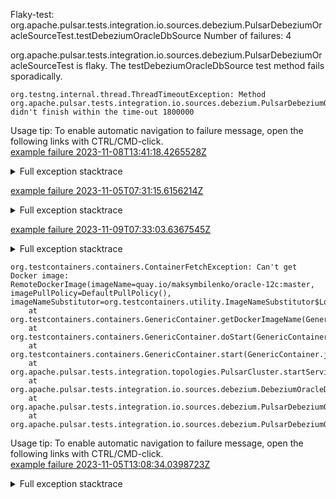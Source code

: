         
Flaky-test: org.apache.pulsar.tests.integration.io.sources.debezium.PulsarDebeziumOracleSourceTest.testDebeziumOracleDbSource
Number of failures: 4

org.apache.pulsar.tests.integration.io.sources.debezium.PulsarDebeziumOracleSourceTest is flaky. The testDebeziumOracleDbSource test method fails sporadically.

```
org.testng.internal.thread.ThreadTimeoutException: Method org.apache.pulsar.tests.integration.io.sources.debezium.PulsarDebeziumOracleSourceTest.testDebeziumOracleDbSource() didn't finish within the time-out 1800000
```

Usage tip: To enable automatic navigation to failure message, open the following links with CTRL/CMD-click.  
[example failure 2023-11-08T13:41:18.4265528Z](https://github.com/apache/pulsar/actions/runs/6797974216/job/18482885088#step:12:34206)  


<details>
<summary>Full exception stacktrace</summary>
<code><pre>
org.testng.internal.thread.ThreadTimeoutException: Method org.apache.pulsar.tests.integration.io.sources.debezium.PulsarDebeziumOracleSourceTest.testDebeziumOracleDbSource() didn't finish within the time-out 1800000
	at java.base@17.0.9/java.lang.Thread.sleep(Native Method)
	at app//org.apache.pulsar.tests.integration.io.sources.debezium.DebeziumOracleDbSourceTester.waitForOracleStatus(DebeziumOracleDbSourceTester.java:183)
	at app//org.apache.pulsar.tests.integration.io.sources.debezium.DebeziumOracleDbSourceTester.prepareSource(DebeziumOracleDbSourceTester.java:155)
	at app//org.apache.pulsar.tests.integration.io.sources.PulsarIOSourceRunner.prepareSource(PulsarIOSourceRunner.java:117)
	at app//org.apache.pulsar.tests.integration.io.sources.debezium.PulsarIODebeziumSourceRunner.internalTestSource(PulsarIODebeziumSourceRunner.java:75)
	at app//org.apache.pulsar.tests.integration.io.sources.debezium.PulsarIODebeziumSourceRunner.testSource(PulsarIODebeziumSourceRunner.java:66)
	at app//org.apache.pulsar.tests.integration.io.sources.debezium.PulsarDebeziumOracleSourceTest.testDebeziumOracleDbConnect(PulsarDebeziumOracleSourceTest.java:85)
	at app//org.apache.pulsar.tests.integration.io.sources.debezium.PulsarDebeziumOracleSourceTest.testDebeziumOracleDbSource(PulsarDebeziumOracleSourceTest.java:48)
	at java.base@17.0.9/jdk.internal.reflect.NativeMethodAccessorImpl.invoke0(Native Method)
	at java.base@17.0.9/jdk.internal.reflect.NativeMethodAccessorImpl.invoke(NativeMethodAccessorImpl.java:77)
	at java.base@17.0.9/jdk.internal.reflect.DelegatingMethodAccessorImpl.invoke(DelegatingMethodAccessorImpl.java:43)
	at java.base@17.0.9/java.lang.reflect.Method.invoke(Method.java:568)
	at app//org.testng.internal.invokers.MethodInvocationHelper.invokeMethod(MethodInvocationHelper.java:139)
	at app//org.testng.internal.invokers.InvokeMethodRunnable.runOne(InvokeMethodRunnable.java:47)
	at app//org.testng.internal.invokers.InvokeMethodRunnable.call(InvokeMethodRunnable.java:76)
	at app//org.testng.internal.invokers.InvokeMethodRunnable.call(InvokeMethodRunnable.java:11)
	at java.base@17.0.9/java.util.concurrent.FutureTask.run(FutureTask.java:264)
	at java.base@17.0.9/java.util.concurrent.ThreadPoolExecutor.runWorker(ThreadPoolExecutor.java:1136)
	at java.base@17.0.9/java.util.concurrent.ThreadPoolExecutor$Worker.run(ThreadPoolExecutor.java:635)
	at java.base@17.0.9/java.lang.Thread.run(Thread.java:840)

</pre></code>
</details>

[example failure 2023-11-05T07:31:15.6156214Z](https://github.com/apache/pulsar/actions/runs/6759555707/job/18372762142#step:12:33890)  


<details>
<summary>Full exception stacktrace</summary>
<code><pre>
org.testng.internal.thread.ThreadTimeoutException: Method org.apache.pulsar.tests.integration.io.sources.debezium.PulsarDebeziumOracleSourceTest.testDebeziumOracleDbSource() didn't finish within the time-out 1800000
	at java.base/java.lang.Thread.sleep0(Native Method)
	at java.base/java.lang.Thread.sleep(Thread.java:509)
	at org.apache.pulsar.tests.integration.io.sources.debezium.DebeziumOracleDbSourceTester.waitForOracleStatus(DebeziumOracleDbSourceTester.java:183)
	at org.apache.pulsar.tests.integration.io.sources.debezium.DebeziumOracleDbSourceTester.prepareSource(DebeziumOracleDbSourceTester.java:155)
	at org.apache.pulsar.tests.integration.io.sources.PulsarIOSourceRunner.prepareSource(PulsarIOSourceRunner.java:117)
	at org.apache.pulsar.tests.integration.io.sources.debezium.PulsarIODebeziumSourceRunner.internalTestSource(PulsarIODebeziumSourceRunner.java:75)
	at org.apache.pulsar.tests.integration.io.sources.debezium.PulsarIODebeziumSourceRunner.testSource(PulsarIODebeziumSourceRunner.java:66)
	at org.apache.pulsar.tests.integration.io.sources.debezium.PulsarDebeziumOracleSourceTest.testDebeziumOracleDbConnect(PulsarDebeziumOracleSourceTest.java:85)
	at org.apache.pulsar.tests.integration.io.sources.debezium.PulsarDebeziumOracleSourceTest.testDebeziumOracleDbSource(PulsarDebeziumOracleSourceTest.java:48)
	at java.base/jdk.internal.reflect.DirectMethodHandleAccessor.invoke(DirectMethodHandleAccessor.java:103)
	at java.base/java.lang.reflect.Method.invoke(Method.java:580)
	at org.testng.internal.invokers.MethodInvocationHelper.invokeMethod(MethodInvocationHelper.java:139)
	at org.testng.internal.invokers.InvokeMethodRunnable.runOne(InvokeMethodRunnable.java:47)
	at org.testng.internal.invokers.InvokeMethodRunnable.call(InvokeMethodRunnable.java:76)
	at org.testng.internal.invokers.InvokeMethodRunnable.call(InvokeMethodRunnable.java:11)
	at java.base/java.util.concurrent.FutureTask.run(FutureTask.java:317)
	at java.base/java.util.concurrent.ThreadPoolExecutor.runWorker(ThreadPoolExecutor.java:1144)
	at java.base/java.util.concurrent.ThreadPoolExecutor$Worker.run(ThreadPoolExecutor.java:642)
	at java.base/java.lang.Thread.run(Thread.java:1583)

</pre></code>
</details>

[example failure 2023-11-09T07:33:03.6367545Z](https://github.com/apache/pulsar/actions/runs/6808005955/job/18512734345#step:12:34695)  


<details>
<summary>Full exception stacktrace</summary>
<code><pre>
org.testng.internal.thread.ThreadTimeoutException: Method org.apache.pulsar.tests.integration.io.sources.debezium.PulsarDebeziumOracleSourceTest.testDebeziumOracleDbSource() didn't finish within the time-out 1800000
	at java.base/jdk.internal.misc.Unsafe.park(Native Method)
	at java.base/java.util.concurrent.locks.LockSupport.park(LockSupport.java:221)
	at java.base/java.util.concurrent.CompletableFuture$Signaller.block(CompletableFuture.java:1864)
	at java.base/java.util.concurrent.ForkJoinPool.unmanagedBlock(ForkJoinPool.java:3780)
	at java.base/java.util.concurrent.ForkJoinPool.managedBlock(ForkJoinPool.java:3725)
	at java.base/java.util.concurrent.CompletableFuture.waitingGet(CompletableFuture.java:1898)
	at java.base/java.util.concurrent.CompletableFuture.get(CompletableFuture.java:2072)
	at org.apache.pulsar.tests.integration.utils.DockerUtils.runCommandAsUser(DockerUtils.java:195)
	at org.apache.pulsar.tests.integration.containers.ChaosContainer.execCmdAsUser(ChaosContainer.java:98)
	at org.apache.pulsar.tests.integration.io.sources.debezium.DebeziumOracleDbSourceTester.runSqlCmd(DebeziumOracleDbSourceTester.java:191)
	at org.apache.pulsar.tests.integration.io.sources.debezium.DebeziumOracleDbSourceTester.waitForOracleStatus(DebeziumOracleDbSourceTester.java:178)
	at org.apache.pulsar.tests.integration.io.sources.debezium.DebeziumOracleDbSourceTester.prepareSource(DebeziumOracleDbSourceTester.java:155)
	at org.apache.pulsar.tests.integration.io.sources.PulsarIOSourceRunner.prepareSource(PulsarIOSourceRunner.java:117)
	at org.apache.pulsar.tests.integration.io.sources.debezium.PulsarIODebeziumSourceRunner.internalTestSource(PulsarIODebeziumSourceRunner.java:75)
	at org.apache.pulsar.tests.integration.io.sources.debezium.PulsarIODebeziumSourceRunner.testSource(PulsarIODebeziumSourceRunner.java:66)
	at org.apache.pulsar.tests.integration.io.sources.debezium.PulsarDebeziumOracleSourceTest.testDebeziumOracleDbConnect(PulsarDebeziumOracleSourceTest.java:85)
	at org.apache.pulsar.tests.integration.io.sources.debezium.PulsarDebeziumOracleSourceTest.testDebeziumOracleDbSource(PulsarDebeziumOracleSourceTest.java:48)
	at java.base/jdk.internal.reflect.DirectMethodHandleAccessor.invoke(DirectMethodHandleAccessor.java:103)
	at java.base/java.lang.reflect.Method.invoke(Method.java:580)
	at org.testng.internal.invokers.MethodInvocationHelper.invokeMethod(MethodInvocationHelper.java:139)
	at org.testng.internal.invokers.InvokeMethodRunnable.runOne(InvokeMethodRunnable.java:47)
	at org.testng.internal.invokers.InvokeMethodRunnable.call(InvokeMethodRunnable.java:76)
	at org.testng.internal.invokers.InvokeMethodRunnable.call(InvokeMethodRunnable.java:11)
	at java.base/java.util.concurrent.FutureTask.run(FutureTask.java:317)
	at java.base/java.util.concurrent.ThreadPoolExecutor.runWorker(ThreadPoolExecutor.java:1144)
	at java.base/java.util.concurrent.ThreadPoolExecutor$Worker.run(ThreadPoolExecutor.java:642)
	at java.base/java.lang.Thread.run(Thread.java:1583)

</pre></code>
</details>

```
org.testcontainers.containers.ContainerFetchException: Can't get Docker image: RemoteDockerImage(imageName=quay.io/maksymbilenko/oracle-12c:master, imagePullPolicy=DefaultPullPolicy(), imageNameSubstitutor=org.testcontainers.utility.ImageNameSubstitutor$LogWrappedImageNameSubstitutor@4040df22)
	at org.testcontainers.containers.GenericContainer.getDockerImageName(GenericContainer.java:1408)
	at org.testcontainers.containers.GenericContainer.doStart(GenericContainer.java:349)
	at org.testcontainers.containers.GenericContainer.start(GenericContainer.java:322)
	at org.apache.pulsar.tests.integration.topologies.PulsarCluster.startService(PulsarCluster.java:357)
	at org.apache.pulsar.tests.integration.io.sources.debezium.DebeziumOracleDbSourceTester.setServiceContainer(DebeziumOracleDbSourceTester.java:75)
	at org.apache.pulsar.tests.integration.io.sources.debezium.PulsarDebeziumOracleSourceTest.testDebeziumOracleDbConnect(PulsarDebeziumOracleSourceTest.java:79)
	at org.apache.pulsar.tests.integration.io.sources.debezium.PulsarDebeziumOracleSourceTest.testDebeziumOracleDbSource(PulsarDebeziumOracleSourceTest.java:48)
```

Usage tip: To enable automatic navigation to failure message, open the following links with CTRL/CMD-click.  
[example failure 2023-11-05T13:08:34.0398723Z](https://github.com/apache/pulsar/actions/runs/6761166225/job/18376395123#step:12:6733)  


<details>
<summary>Full exception stacktrace</summary>
<code><pre>
org.testcontainers.containers.ContainerFetchException: Can't get Docker image: RemoteDockerImage(imageName=quay.io/maksymbilenko/oracle-12c:master, imagePullPolicy=DefaultPullPolicy(), imageNameSubstitutor=org.testcontainers.utility.ImageNameSubstitutor$LogWrappedImageNameSubstitutor@4040df22)
	at org.testcontainers.containers.GenericContainer.getDockerImageName(GenericContainer.java:1408)
	at org.testcontainers.containers.GenericContainer.doStart(GenericContainer.java:349)
	at org.testcontainers.containers.GenericContainer.start(GenericContainer.java:322)
	at org.apache.pulsar.tests.integration.topologies.PulsarCluster.startService(PulsarCluster.java:357)
	at org.apache.pulsar.tests.integration.io.sources.debezium.DebeziumOracleDbSourceTester.setServiceContainer(DebeziumOracleDbSourceTester.java:75)
	at org.apache.pulsar.tests.integration.io.sources.debezium.PulsarDebeziumOracleSourceTest.testDebeziumOracleDbConnect(PulsarDebeziumOracleSourceTest.java:79)
	at org.apache.pulsar.tests.integration.io.sources.debezium.PulsarDebeziumOracleSourceTest.testDebeziumOracleDbSource(PulsarDebeziumOracleSourceTest.java:48)
	at java.base/jdk.internal.reflect.NativeMethodAccessorImpl.invoke0(Native Method)
	at java.base/jdk.internal.reflect.NativeMethodAccessorImpl.invoke(NativeMethodAccessorImpl.java:77)
	at java.base/jdk.internal.reflect.DelegatingMethodAccessorImpl.invoke(DelegatingMethodAccessorImpl.java:43)
	at java.base/java.lang.reflect.Method.invoke(Method.java:568)
	at org.testng.internal.invokers.MethodInvocationHelper.invokeMethod(MethodInvocationHelper.java:139)
	at org.testng.internal.invokers.InvokeMethodRunnable.runOne(InvokeMethodRunnable.java:47)
	at org.testng.internal.invokers.InvokeMethodRunnable.call(InvokeMethodRunnable.java:76)
	at org.testng.internal.invokers.InvokeMethodRunnable.call(InvokeMethodRunnable.java:11)
	at java.base/java.util.concurrent.FutureTask.run(FutureTask.java:264)
	at java.base/java.util.concurrent.ThreadPoolExecutor.runWorker(ThreadPoolExecutor.java:1136)
	at java.base/java.util.concurrent.ThreadPoolExecutor$Worker.run(ThreadPoolExecutor.java:635)
	at java.base/java.lang.Thread.run(Thread.java:840)
Caused by: org.testcontainers.containers.ContainerFetchException: Failed to get Docker client for quay.io/maksymbilenko/oracle-12c:master
	at org.testcontainers.images.RemoteDockerImage.resolve(RemoteDockerImage.java:121)
	at org.testcontainers.images.RemoteDockerImage.resolve(RemoteDockerImage.java:28)
	at org.testcontainers.utility.LazyFuture.getResolvedValue(LazyFuture.java:19)
	at org.testcontainers.utility.LazyFuture.get(LazyFuture.java:41)
	at org.testcontainers.containers.GenericContainer.getDockerImageName(GenericContainer.java:1406)
	... 18 more
Caused by: com.github.dockerjava.api.exception.DockerClientException: Could not pull image: error pulling image configuration: download failed after attempts=1: error parsing HTTP 400 response body: invalid character '<' looking for beginning of value: "<?xml version=\"1.0\" encoding=\"UTF-8\"?>\n<Error><Code>AuthorizationQueryParametersError</Code><Message>Error parsing the X-Amz-Credential parameter; the region 'us-east-1' is wrong; expecting 'us-east-2'</Message><Region>us-east-2</Region><RequestId>DF3FW9ANGY0PC1EV</RequestId><HostId>ttHhCuLexQamuGL744KITD8POQeG+WaKcEyfB2G/2+Glbmg0AkkAuYkiZ8hun8katQITba6OtEA=</HostId></Error>"
	at com.github.dockerjava.api.command.PullImageResultCallback.checkDockerClientPullSuccessful(PullImageResultCallback.java:97)
	at com.github.dockerjava.api.command.PullImageResultCallback.throwFirstError(PullImageResultCallback.java:112)
	at com.github.dockerjava.api.async.ResultCallbackTemplate.awaitCompletion(ResultCallbackTemplate.java:93)
	at org.testcontainers.images.TimeLimitedLoggedPullImageResultCallback.awaitCompletion(TimeLimitedLoggedPullImageResultCallback.java:58)
	at org.testcontainers.images.RemoteDockerImage.resolve(RemoteDockerImage.java:96)
	... 22 more

</pre></code>
</details>

